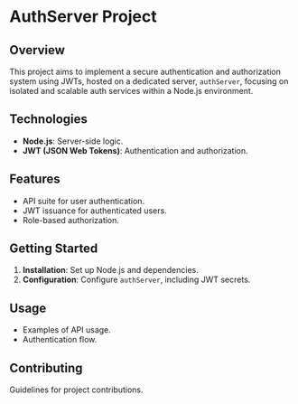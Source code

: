 # AuthServer Project

## Overview
This project aims to implement a secure authentication and authorization system using JWTs, hosted on a dedicated server, `authServer`, focusing on isolated and scalable auth services within a Node.js environment.

## Technologies
- **Node.js**: Server-side logic.
- **JWT (JSON Web Tokens)**: Authentication and authorization.

## Features
- API suite for user authentication.
- JWT issuance for authenticated users.
- Role-based authorization.

## Getting Started
1. **Installation**: Set up Node.js and dependencies.
2. **Configuration**: Configure `authServer`, including JWT secrets.

## Usage
- Examples of API usage.
- Authentication flow.

## Contributing
Guidelines for project contributions.
